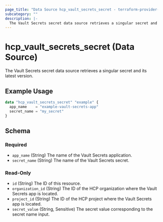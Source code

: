 ```yaml
---
page_title: "Data Source hcp_vault_secrets_secret - terraform-provider-hcp"
subcategory: ""
description: |-
  The Vault Secrets secret data source retrieves a singular secret and its latest version.
---
```


# hcp_vault_secrets_secret (Data Source)

The Vault Secrets secret data source retrieves a singular secret and its latest version.

## Example Usage

```terraform
data "hcp_vault_secrets_secret" "example" {
  app_name    = "example-vault-secrets-app"
  secret_name = "my_secret"
}
```

<!-- schema generated by tfplugindocs -->
## Schema

### Required

- `app_name` (String) The name of the Vault Secrets application.
- `secret_name` (String) The name of the Vault Secrets secret.

### Read-Only

- `id` (String) The ID of this resource.
- `organization_id` (String) The ID of the HCP organization where the Vault Secrets app is located.
- `project_id` (String) The ID of the HCP project where the Vault Secrets app is located.
- `secret_value` (String, Sensitive) The secret value corresponding to the secret name input.